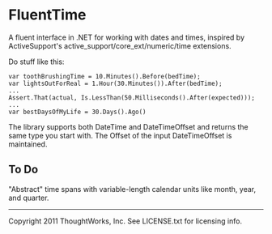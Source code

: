 FluentTime
==========

A fluent interface in .NET for working with dates and times, inspired by 
ActiveSupport's active_support/core_ext/numeric/time extensions.

Do stuff like this:

    var toothBrushingTime = 10.Minutes().Before(bedTime);
    var lightsOutForReal = 1.Hour(30.Minutes()).After(bedTime);
    ...
    Assert.That(actual, Is.LessThan(50.Milliseconds().After(expected)));
    ...
    var bestDaysOfMyLife = 30.Days().Ago()

The library supports both DateTime and DateTimeOffset and returns the same
type you start with. The Offset of the input DateTimeOffset is maintained.

To Do
-----

"Abstract" time spans with variable-length calendar units like month, year, and quarter.

---

Copyright 2011 ThoughtWorks, Inc. See LICENSE.txt for licensing info.